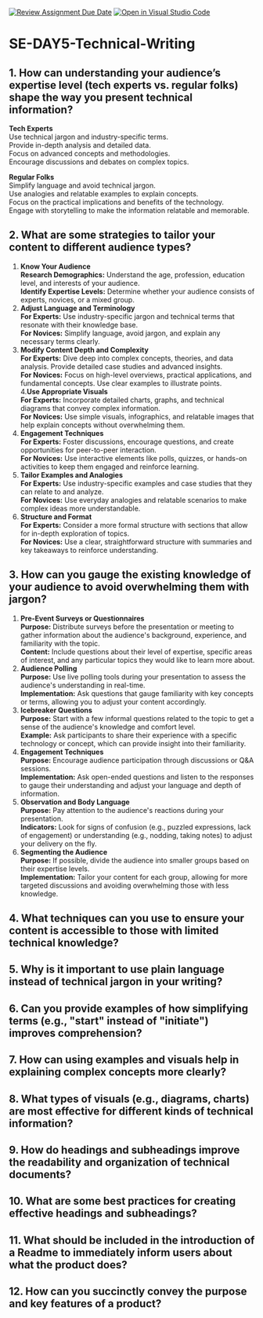 [![Review Assignment Due Date](https://classroom.github.com/assets/deadline-readme-button-22041afd0340ce965d47ae6ef1cefeee28c7c493a6346c4f15d667ab976d596c.svg)](https://classroom.github.com/a/zsAR-pyY)
[![Open in Visual Studio Code](https://classroom.github.com/assets/open-in-vscode-2e0aaae1b6195c2367325f4f02e2d04e9abb55f0b24a779b69b11b9e10269abc.svg)](https://classroom.github.com/online_ide?assignment_repo_id=18472852&assignment_repo_type=AssignmentRepo)
# SE-DAY5-Technical-Writing
## 1. How can understanding your audience’s expertise level (tech experts vs. regular folks) shape the way you present technical information?  

  **Tech Experts**  
Use technical jargon and industry-specific terms.  
Provide in-depth analysis and detailed data.  
Focus on advanced concepts and methodologies.  
Encourage discussions and debates on complex topics.  

  **Regular Folks**  
Simplify language and avoid technical jargon.  
Use analogies and relatable examples to explain concepts.  
Focus on the practical implications and benefits of the technology.  
Engage with storytelling to make the information relatable and memorable.  
##

## 2. What are some strategies to tailor your content to different audience types?  

1. **Know Your Audience**  
**Research Demographics:** Understand the age, profession, education level, and interests of your audience.  
**Identify Expertise Levels:** Determine whether your audience consists of experts, novices, or a mixed group.  
2. **Adjust Language and Terminology**  
**For Experts:** Use industry-specific jargon and technical terms that resonate with their knowledge base.  
**For Novices:** Simplify language, avoid jargon, and explain any necessary terms clearly.  
3. **Modify Content Depth and Complexity**  
**For Experts:** Dive deep into complex concepts, theories, and data analysis. Provide detailed case studies and advanced insights.  
**For Novices:** Focus on high-level overviews, practical applications, and fundamental concepts. Use clear examples to illustrate points.  
4.**Use Appropriate Visuals**  
**For Experts:** Incorporate detailed charts, graphs, and technical diagrams that convey complex information.  
**For Novices:** Use simple visuals, infographics, and relatable images that help explain concepts without overwhelming them.  
5. **Engagement Techniques**    
**For Experts:** Foster discussions, encourage questions, and create opportunities for peer-to-peer interaction.  
**For Novices:** Use interactive elements like polls, quizzes, or hands-on activities to keep them engaged and reinforce learning.  
6. **Tailor Examples and Analogies**  
**For Experts:** Use industry-specific examples and case studies that they can relate to and analyze.  
**For Novices:** Use everyday analogies and relatable scenarios to make complex ideas more understandable.  
7. **Structure and Format**  
**For Experts:** Consider a more formal structure with sections that allow for in-depth exploration of topics.    
**For Novices:** Use a clear, straightforward structure with summaries and key takeaways to reinforce understanding.  
##

## 3. How can you gauge the existing knowledge of your audience to avoid overwhelming them with jargon?

  1. **Pre-Event Surveys or Questionnaires**  
**Purpose:** Distribute surveys before the presentation or meeting to gather information about the audience's background, experience, and familiarity with the topic.  
**Content:** Include questions about their level of expertise, specific areas of interest, and any particular topics they would like to learn more about.  
2. **Audience Polling**  
**Purpose:** Use live polling tools during your presentation to assess the audience's understanding in real-time.  
**Implementation:** Ask questions that gauge familiarity with key concepts or terms, allowing you to adjust your content accordingly.  
3. **Icebreaker Questions**  
**Purpose:** Start with a few informal questions related to the topic to get a sense of the audience's knowledge and comfort level.  
**Example:** Ask participants to share their experience with a specific technology or concept, which can provide insight into their familiarity.  
4. **Engagement Techniques**  
**Purpose:** Encourage audience participation through discussions or Q&A sessions.  
**Implementation:** Ask open-ended questions and listen to the responses to gauge their understanding and adjust your language and depth of information.  
5. **Observation and Body Language**  
**Purpose:** Pay attention to the audience's reactions during your presentation.  
**Indicators:** Look for signs of confusion (e.g., puzzled expressions, lack of engagement) or understanding (e.g., nodding, taking notes) to adjust your delivery on the fly.  
6. **Segmenting the Audience**  
**Purpose:** If possible, divide the audience into smaller groups based on their expertise levels.  
**Implementation:** Tailor your content for each group, allowing for more targeted discussions and avoiding overwhelming those with less knowledge.  
##

## 4. What techniques can you use to ensure your content is accessible to those with limited technical knowledge?
##

## 5. Why is it important to use plain language instead of technical jargon in your writing?
##

## 6. Can you provide examples of how simplifying terms (e.g., "start" instead of "initiate") improves comprehension?
##

## 7. How can using examples and visuals help in explaining complex concepts more clearly?
##

## 8. What types of visuals (e.g., diagrams, charts) are most effective for different kinds of technical information?
##

## 9. How do headings and subheadings improve the readability and organization of technical documents?
##

## 10. What are some best practices for creating effective headings and subheadings?
##

## 11. What should be included in the introduction of a Readme to immediately inform users about what the product does?
##

## 12. How can you succinctly convey the purpose and key features of a product?
##
